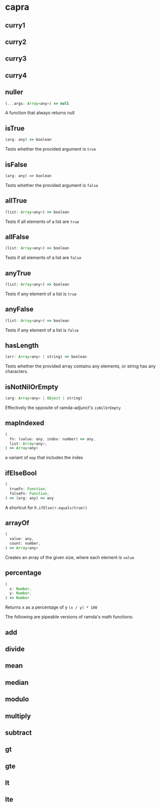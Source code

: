 # capra

## curry1
## curry2
## curry3
## curry4

## nuller
```js
(...args: Array<any>) => null
```
A function that always returns null

## isTrue
```js
(arg: any) => boolean
```
Tests whether the provided argument is `true`

## isFalse
```js
(arg: any) => boolean
```
Tests whether the provided argument is `false`

## allTrue
```js
(list: Array<any>) => boolean
```
Tests if all elements of a list are `true`

## allFalse
```js
(list: Array<any>) => boolean
```
Tests if all elements of a list are `false`

## anyTrue
```js
(list: Array<any>) => boolean
```
Tests if any element of a list is `true`

## anyFalse
```js
(list: Array<any>) => boolean
```
Tests if any element of a list is `false`

## hasLength
```js
(arr: Array<any> | string) => boolean
```
Tests whether the provided array contains any elements, or string has any characters.

## isNotNilOrEmpty
```js
(arg: Array<any> | Object | string)
```
Effectively the opposite of ramda-adjunct's `isNilOrEmpty`

## mapIndexed
```js
(
  fn: (value: any, index: number) => any,
  list: Array<any>,
) => Array<any>
```
a variant of `map` that includes the index

## ifElseBool
```js
(
  trueFn: Function,
  falseFn: Function,
) => (arg: any) => any
```
A shortcut for `R.ifElse(r.equals(true))`

## arrayOf
```js
(
  value: any,
  count: number,
) => Array<any>
```
Creates an array of the given size, where each element is `value`

## percentage
```js
(
  x: Number,
  y: Number,
) => Number
```
Returns x as a percentage of y `(x / y) * 100`


The following are pipeable versions of ramda's math functions:
## add
## divide
## mean
## median
## modulo
## multiply
## subtract
## gt
## gte
## lt
## lte
